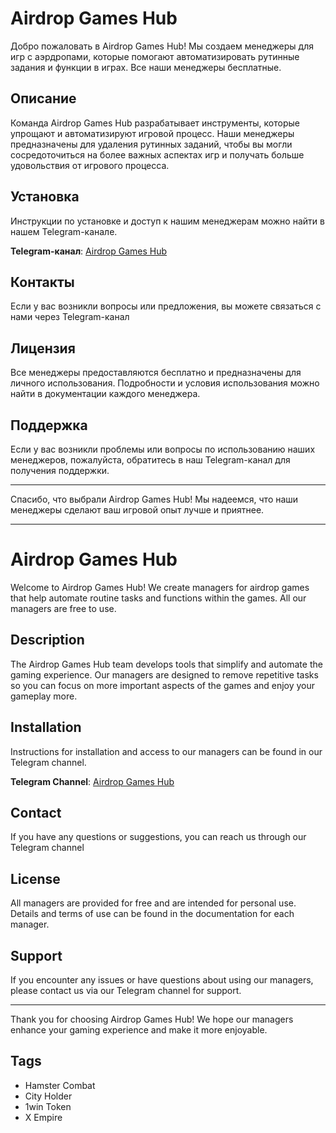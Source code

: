 # Airdrop Games Hub

Добро пожаловать в Airdrop Games Hub! Мы создаем менеджеры для игр с аэрдропами, которые помогают автоматизировать рутинные задания и функции в играх. Все наши менеджеры бесплатные.

## Описание

Команда Airdrop Games Hub разрабатывает инструменты, которые упрощают и автоматизируют игровой процесс. Наши менеджеры предназначены для удаления рутинных заданий, чтобы вы могли сосредоточиться на более важных аспектах игр и получать больше удовольствия от игрового процесса.

## Установка

Инструкции по установке и доступ к нашим менеджерам можно найти в нашем Telegram-канале.

**Telegram-канал**: [Airdrop Games Hub](https://t.me/Airdrop_Games_Hub)

## Контакты

Если у вас возникли вопросы или предложения, вы можете связаться с нами через Telegram-канал

## Лицензия

Все менеджеры предоставляются бесплатно и предназначены для личного использования. Подробности и условия использования можно найти в документации каждого менеджера.

## Поддержка

Если у вас возникли проблемы или вопросы по использованию наших менеджеров, пожалуйста, обратитесь в наш Telegram-канал для получения поддержки.

---

Спасибо, что выбрали Airdrop Games Hub! Мы надеемся, что наши менеджеры сделают ваш игровой опыт лучше и приятнее.

---

# Airdrop Games Hub

Welcome to Airdrop Games Hub! We create managers for airdrop games that help automate routine tasks and functions within the games. All our managers are free to use.

## Description

The Airdrop Games Hub team develops tools that simplify and automate the gaming experience. Our managers are designed to remove repetitive tasks so you can focus on more important aspects of the games and enjoy your gameplay more.

## Installation

Instructions for installation and access to our managers can be found in our Telegram channel.

**Telegram Channel**: [Airdrop Games Hub](https://t.me/Airdrop_Games_Hub)

## Contact

If you have any questions or suggestions, you can reach us through our Telegram channel

## License

All managers are provided for free and are intended for personal use. Details and terms of use can be found in the documentation for each manager.

## Support

If you encounter any issues or have questions about using our managers, please contact us via our Telegram channel for support.

---

Thank you for choosing Airdrop Games Hub! We hope our managers enhance your gaming experience and make it more enjoyable.


## Tags

- Hamster Combat
- City Holder
- 1win Token
- X Empire
